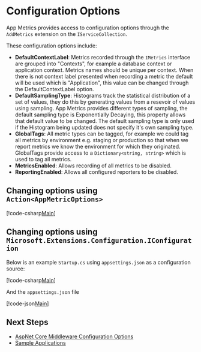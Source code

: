# Configuration Options

App Metrics provides access to configuration options through the `AddMetrics` extension on the `IServiceCollection`. 

These configuration options include:

- **DefaultContextLabel**: Metrics recorded through the `IMetrics` interface are grouped into "Contexts", for example a database context or application context. Metrics names should be unique per context. When there is not context label presented when recording a metric the default will be used which is "Application", this value can be changed through the DefaultContextLabel option.
- **DefaultSamplingType**: Histograms track the statistical distribution of a set of values, they do this by generating values from a resevoir of values using sampling. App Metrics provides different types of sampling, the default sampling type is Exponentially Decaying, this property allows that default value to be changed. The default sampling type is only used if the Histogram being updated does not specify it's own sampling type.
- **GlobalTags**: All metric types can be tagged, for example we could tag all metrics by environment e.g. staging or production so that when we report metrics we know the environment for which they originated. GlobalTags provide access to a `Dictionary<string, string>` which is used to tag all metrics.
- **MetricsEnabled**: Allows recording of all metrics to be disabled.
- **ReportingEnabled**: Allows all configured reporters to be disabled.

## Changing options using `Action<AppMetricOptions>`

[!code-csharp[Main](../../src/samples/AppMetrics.Startup.CodeSnippets/StartupWithAppMetricsOptions.cs?highlight=5)]  

## Changing options using `Microsoft.Extensions.Configuration.IConfiguration`

Below is an example `Startup.cs` using `appsettings.json` as a configuration source:

[!code-csharp[Main](../../src/samples/AppMetrics.Startup.CodeSnippets/StartupWithAppMetricsOptionsIConfiguration.cs?highlight=17)]     

And the `appsettings.json` file

[!code-json[Main](../../src/samples/App.Metrics.Formatters.Json.Samples/AppMetricsOptions.json)]    

## Next Steps

- [AspNet Core Middleware Configuration Options](middleware-configuration.md)
- [Sample Applications](../../samples/index.md)
